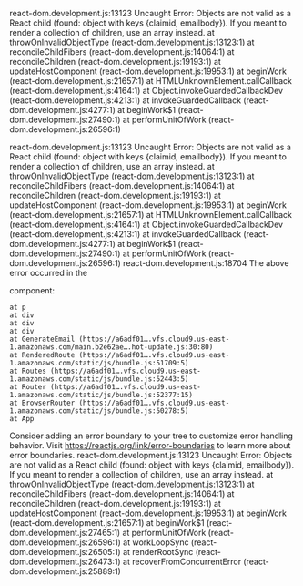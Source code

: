 react-dom.development.js:13123 Uncaught Error: Objects are not valid as a React child (found: object with keys {claimid, emailbody}). If you meant to render a collection of children, use an array instead.
    at throwOnInvalidObjectType (react-dom.development.js:13123:1)
    at reconcileChildFibers (react-dom.development.js:14064:1)
    at reconcileChildren (react-dom.development.js:19193:1)
    at updateHostComponent (react-dom.development.js:19953:1)
    at beginWork (react-dom.development.js:21657:1)
    at HTMLUnknownElement.callCallback (react-dom.development.js:4164:1)
    at Object.invokeGuardedCallbackDev (react-dom.development.js:4213:1)
    at invokeGuardedCallback (react-dom.development.js:4277:1)
    at beginWork$1 (react-dom.development.js:27490:1)
    at performUnitOfWork (react-dom.development.js:26596:1)

react-dom.development.js:13123 Uncaught Error: Objects are not valid as a React child (found: object with keys {claimid, emailbody}). If you meant to render a collection of children, use an array instead.
    at throwOnInvalidObjectType (react-dom.development.js:13123:1)
    at reconcileChildFibers (react-dom.development.js:14064:1)
    at reconcileChildren (react-dom.development.js:19193:1)
    at updateHostComponent (react-dom.development.js:19953:1)
    at beginWork (react-dom.development.js:21657:1)
    at HTMLUnknownElement.callCallback (react-dom.development.js:4164:1)
    at Object.invokeGuardedCallbackDev (react-dom.development.js:4213:1)
    at invokeGuardedCallback (react-dom.development.js:4277:1)
    at beginWork$1 (react-dom.development.js:27490:1)
    at performUnitOfWork (react-dom.development.js:26596:1)
react-dom.development.js:18704 The above error occurred in the <p> component:

    at p
    at div
    at div
    at div
    at GenerateEmail (https://a6adf01….vfs.cloud9.us-east-1.amazonaws.com/main.b2e62ae….hot-update.js:30:80)
    at RenderedRoute (https://a6adf01….vfs.cloud9.us-east-1.amazonaws.com/static/js/bundle.js:51709:5)
    at Routes (https://a6adf01….vfs.cloud9.us-east-1.amazonaws.com/static/js/bundle.js:52443:5)
    at Router (https://a6adf01….vfs.cloud9.us-east-1.amazonaws.com/static/js/bundle.js:52377:15)
    at BrowserRouter (https://a6adf01….vfs.cloud9.us-east-1.amazonaws.com/static/js/bundle.js:50278:5)
    at App

Consider adding an error boundary to your tree to customize error handling behavior.
Visit https://reactjs.org/link/error-boundaries to learn more about error boundaries.
react-dom.development.js:13123 Uncaught Error: Objects are not valid as a React child (found: object with keys {claimid, emailbody}). If you meant to render a collection of children, use an array instead.
    at throwOnInvalidObjectType (react-dom.development.js:13123:1)
    at reconcileChildFibers (react-dom.development.js:14064:1)
    at reconcileChildren (react-dom.development.js:19193:1)
    at updateHostComponent (react-dom.development.js:19953:1)
    at beginWork (react-dom.development.js:21657:1)
    at beginWork$1 (react-dom.development.js:27465:1)
    at performUnitOfWork (react-dom.development.js:26596:1)
    at workLoopSync (react-dom.development.js:26505:1)
    at renderRootSync (react-dom.development.js:26473:1)
    at recoverFromConcurrentError (react-dom.development.js:25889:1)
﻿
